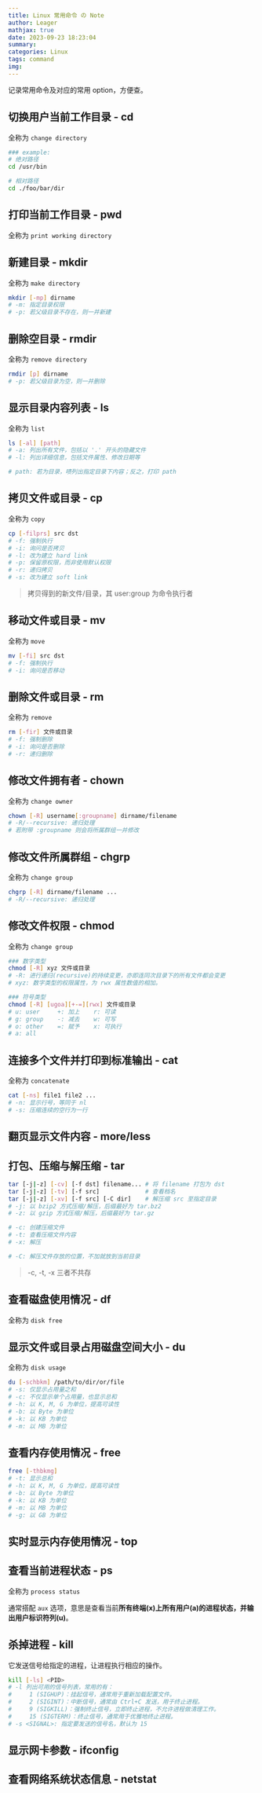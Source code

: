 ```yaml
---
title: Linux 常用命令 の Note
author: Leager
mathjax: true
date: 2023-09-23 18:23:04
summary:
categories: Linux
tags: command
img:
---
```


记录常用命令及对应的常用 option，方便查。

<!--more-->

## 切换用户当前工作目录 - cd

全称为 `change directory`

```bash
### example:
# 绝对路径
cd /usr/bin

# 相对路径
cd ./foo/bar/dir
```

## 打印当前工作目录 - pwd

全称为 `print working directory`

## 新建目录 - mkdir

全称为 `make directory`

```bash
mkdir [-mp] dirname
# -m: 指定目录权限
# -p: 若父级目录不存在，则一并新建
```

## 删除空目录 - rmdir

全称为 `remove directory`

```bash
rmdir [p] dirname
# -p: 若父级目录为空，则一并删除
```

## 显示目录内容列表 - ls

全称为 `list`

```bash
ls [-al] [path]
# -a: 列出所有文件，包括以 '.' 开头的隐藏文件
# -l: 列出详细信息，包括文件属性、修改日期等

# path: 若为目录，啧列出指定目录下内容；反之，打印 path
```

## 拷贝文件或目录 - cp

全称为 `copy`

```bash
cp [-filprs] src dst
# -f: 强制执行
# -i: 询问是否拷贝
# -l: 改为建立 hard link
# -p: 保留原权限，而非使用默认权限
# -r: 递归拷贝
# -s: 改为建立 soft link
```

> 拷贝得到的新文件/目录，其 user:group 为命令执行者

## 移动文件或目录 - mv

全称为 `move`

```bash
mv [-fi] src dst
# -f: 强制执行
# -i: 询问是否移动
```

## 删除文件或目录 - rm

全称为 `remove`

```bash
rm [-fir] 文件或目录
# -f: 强制删除
# -i: 询问是否删除
# -r: 递归删除
```

## 修改文件拥有者 - chown

全称为 `change owner`

```bash
chown [-R] username[:groupname] dirname/filename
# -R/--recursive: 递归处理
# 若附带 :groupname 则会将所属群组一并修改
```

## 修改文件所属群组 - chgrp

全称为 `change group`

```bash
chgrp [-R] dirname/filename ...
# -R/--recursive: 递归处理
```

## 修改文件权限 - chmod

全称为 `change group`

```bash
### 数字类型
chmod [-R] xyz 文件或目录
# -R: 进行递归(recursive)的持续变更，亦即连同次目录下的所有文件都会变更
# xyz: 数字类型的权限属性，为 rwx 属性数值的相加。

### 符号类型
chmod [-R] [ugoa][+-=][rwx] 文件或目录
# u: user     +: 加上    r: 可读
# g: group    -: 减去    w: 可写
# o: other    =: 赋予    x: 可执行
# a: all
```
## 连接多个文件并打印到标准输出 - cat

全称为 `concatenate`

```bash
cat [-ns] file1 file2 ...
# -n: 显示行号，等同于 nl
# -s: 压缩连续的空行为一行
```

## 翻页显示文件内容 - more/less

## 打包、压缩与解压缩 - tar

```bash
tar [-j|-z] [-cv] [-f dst] filename... # 将 filename 打包为 dst
tar [-j|-z] [-tv] [-f src]             # 查看档名
tar [-j|-z] [-xv] [-f src] [-C dir]    # 解压缩 src 至指定目录
# -j: 以 bzip2 方式压缩/解压，后缀最好为 tar.bz2
# -z: 以 gzip 方式压缩/解压，后缀最好为 tar.gz

# -c: 创建压缩文件
# -t: 查看压缩文件内容
# -x: 解压

# -C: 解压文件存放的位置，不加就放到当前目录
```

> -c, -t, -x 三者不共存

## 查看磁盘使用情况 - df

全称为 `disk free`

## 显示文件或目录占用磁盘空间大小 - du

全称为 `disk usage`

```bash
du [-schbkm] /path/to/dir/or/file
# -s: 仅显示占用量之和
# -c: 不仅显示单个占用量，也显示总和
# -h: 以 K, M, G 为单位，提高可读性
# -b: 以 Byte 为单位
# -k: 以 KB 为单位
# -m: 以 MB 为单位
```

## 查看内存使用情况 - free

```bash
free [-thbkmg]
# -t: 显示总和
# -h: 以 K, M, G 为单位，提高可读性
# -b: 以 Byte 为单位
# -k: 以 KB 为单位
# -m: 以 MB 为单位
# -g: 以 GB 为单位
```

## 实时显示内存使用情况 - top

## 查看当前进程状态 - ps

全称为 `process status`

通常搭配 `aux` 选项，意思是查看当前**所有终端(x)**上**所有用户(a)**的进程状态，并输出**用户标识符列(u)**。

## 杀掉进程 - kill

它发送信号给指定的进程，让进程执行相应的操作。

```bash
kill [-ls] <PID>
# -l 列出可用的信号列表，常用的有：
#     1 (SIGHUP)：挂起信号，通常用于重新加载配置文件。
#     2 (SIGINT)：中断信号，通常由 Ctrl+C 发送，用于终止进程。
#     9 (SIGKILL)：强制终止信号，立即终止进程，不允许进程做清理工作。
#     15 (SIGTERM)：终止信号，通常用于优雅地终止进程。
# -s <SIGNAL>: 指定要发送的信号名，默认为 15
```

## 显示网卡参数 - ifconfig

## 查看网络系统状态信息 - netstat